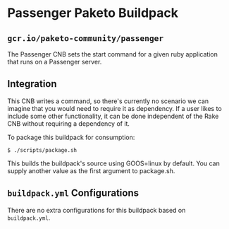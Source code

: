 # Passenger Paketo Buildpack

## `gcr.io/paketo-community/passenger`

The Passenger CNB sets the start command for a given ruby application that runs on a Passenger server.

## Integration

This CNB writes a command, so there's currently no scenario we can
imagine that you would need to require it as dependency. If a user likes to
include some other functionality, it can be done independent of the Rake CNB
without requiring a dependency of it.

To package this buildpack for consumption:
```
$ ./scripts/package.sh
```
This builds the buildpack's source using GOOS=linux by default. You can supply another value as the first argument to package.sh.

## `buildpack.yml` Configurations

There are no extra configurations for this buildpack based on `buildpack.yml`.
